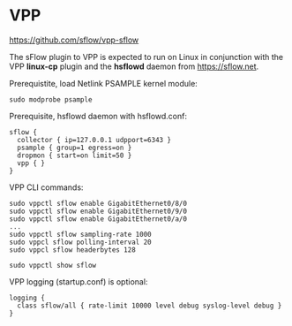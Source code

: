 # VPP

https://github.com/sflow/vpp-sflow

The sFlow plugin to VPP is expected to run on Linux in conjunction with the
VPP **linux-cp** plugin and the **hsflowd** daemon from https://sflow.net.

Prerequistite, load Netlink PSAMPLE kernel module:
```
sudo modprobe psample
```

Prerequisite, hsflowd daemon with hsflowd.conf:
```
sflow {
  collector { ip=127.0.0.1 udpport=6343 }
  psample { group=1 egress=on }
  dropmon { start=on limit=50 }
  vpp { }
}
```

VPP CLI commands:
```
sudo vppctl sflow enable GigabitEthernet0/8/0
sudo vppctl sflow enable GigabitEthernet0/9/0
sudo vppctl sflow enable GigabitEthernet0/a/0
...
sudo vppctl sflow sampling-rate 1000
sudo vppcl sflow polling-interval 20
sudo vppcl sflow headerbytes 128

sudo vppctl show sflow
```

VPP logging (startup.conf) is optional:
```
logging {
  class sflow/all { rate-limit 10000 level debug syslog-level debug }
}
```
